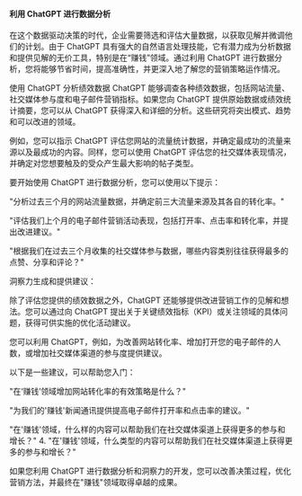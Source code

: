 #### 利用 ChatGPT 进行数据分析

在这个数据驱动决策的时代，企业需要筛选和评估大量数据，以获取见解并微调他们的计划。由于 ChatGPT 具有强大的自然语言处理技能，它有潜力成为分析数据和提供见解的无价工具，特别是在“赚钱”领域。通过利用 ChatGPT 进行数据分析，您将能够节省时间，提高准确性，并更深入地了解您的营销策略运作情况。

使用 ChatGPT 分析绩效数据 ChatGPT 能够调查各种绩效数据，包括网站流量、社交媒体参与度和电子邮件营销指标。如果您向 ChatGPT 提供原始数据或绩效统计摘要，您可以从 ChatGPT 获得深入和详细的分析。这些研究将突出模式、趋势和可以改进的领域。

例如，您可以指示 ChatGPT 评估您网站的流量统计数据，并确定最成功的流量来源以及最成功的内容。同样，您可以使用 ChatGPT 评估您的社交媒体表现情况，并确定对您想要触及的受众产生最大影响的帖子类型。

要开始使用 ChatGPT 进行数据分析，您可以使用以下提示：

"分析过去三个月的网站流量数据，并确定前三大流量来源及其各自的转化率。"

"评估我们上个月的电子邮件营销活动表现，包括打开率、点击率和转化率，并提出改进建议。"

"根据我们在过去三个月收集的社交媒体参与数据，哪些内容类别往往获得最多的点赞、分享和评论？"

洞察力生成和提供建议：

除了评估您提供的绩效数据之外，ChatGPT 还能够提供改进营销工作的见解和想法。您可以通过向 ChatGPT 提出关于关键绩效指标（KPI）或关注领域的具体问题，获得可供实施的优化活动建议。

您可以利用 ChatGPT，例如，为改善网站转化率、增加打开您的电子邮件的人数，或增加社交媒体渠道的参与度提供建议。

以下是一些建议，可以帮助您入门：

"在‘赚钱’领域增加网站转化率的有效策略是什么？"

"为我们的'赚钱'新闻通讯提供提高电子邮件打开率和点击率的建议。"

"在'赚钱'领域，什么样的内容可以帮助我们在社交媒体渠道上获得更多的参与和增长？" 4\. "在'赚钱'领域，什么类型的内容可以帮助我们在社交媒体渠道上获得更多的参与和增长？"

如果您利用 ChatGPT 进行数据分析和洞察力的开发，您可以改善决策过程，优化营销方法，并最终在"赚钱"领域取得卓越的成果。
